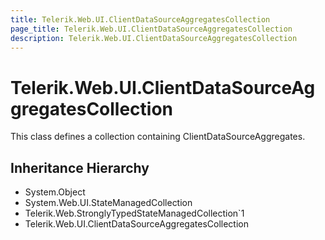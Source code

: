 ```yaml
---
title: Telerik.Web.UI.ClientDataSourceAggregatesCollection
page_title: Telerik.Web.UI.ClientDataSourceAggregatesCollection
description: Telerik.Web.UI.ClientDataSourceAggregatesCollection
---
```


# Telerik.Web.UI.ClientDataSourceAggregatesCollection

This class defines a collection containing ClientDataSourceAggregates.

## Inheritance Hierarchy

* System.Object
* System.Web.UI.StateManagedCollection
* Telerik.Web.StronglyTypedStateManagedCollection`1
* Telerik.Web.UI.ClientDataSourceAggregatesCollection

